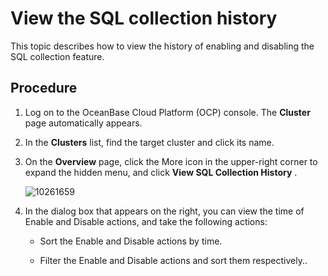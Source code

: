 # View the SQL collection history

This topic describes how to view the history of enabling and disabling the SQL collection feature.

## Procedure

1. Log on to the OceanBase Cloud Platform (OCP) console. The **Cluster** page automatically appears.

2. In the **Clusters** list, find the target cluster and click its name.

3. On the **Overview** page, click the More icon in the upper-right corner to expand the hidden menu, and click **View SQL Collection History** .

   ![10261659](https://obbusiness-private.oss-cn-shanghai.aliyuncs.com/doc/img/ocp/%E6%9F%A5%E7%9C%8B%E9%87%87%E9%9B%86%E5%8E%86%E5%8F%B22.png)

4. In the dialog box that appears on the right, you can view the time of Enable and Disable actions, and take the following actions:

   * Sort the Enable and Disable actions by time.

   * Filter the Enable and Disable actions and sort them respectively..
